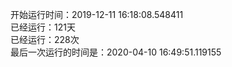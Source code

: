 开始运行时间：2019-12-11 16:18:08.548411  
已经运行：121天  
已经运行：228次  
最后一次运行的时间是：2020-04-10 16:49:51.119155  
